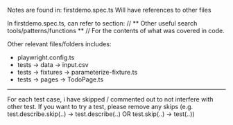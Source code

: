 Notes are found in: firstdemo.spec.ts
Will have references to other files

In firstdemo.spec.ts, can refer to section: // ** Other useful search tools/patterns/functions ** //
For the contents of what was covered in code.

Other relevant files/folders includes:

- playwright.config.ts
- tests -> data -> input.csv
- tests -> fixtures -> parameterize-fixture.ts
- tests -> pages -> TodoPage.ts

---

For each test case, i have skipped / commented out to not interfere with other test.
If you want to try a test, please remove any skips (e.g. test.describe.skip(..) -> test.describe(..) OR test.skip(..) -> test(..))
